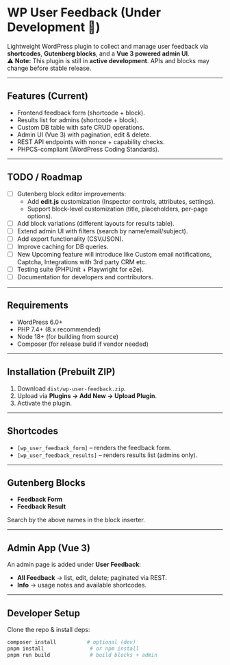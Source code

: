 # WP User Feedback (Under Development 🚧)

Lightweight WordPress plugin to collect and manage user feedback via **shortcodes**, **Gutenberg blocks**, and a **Vue 3 powered admin UI**.  
⚠️ **Note:** This plugin is still in **active development**. APIs and blocks may change before stable release.

---

## Features (Current)

- Frontend feedback form (shortcode + block).
- Results list for admins (shortcode + block).
- Custom DB table with safe CRUD operations.
- Admin UI (Vue 3) with pagination, edit & delete.
- REST API endpoints with nonce + capability checks.
- PHPCS-compliant (WordPress Coding Standards).

---

## TODO / Roadmap

- [ ] Gutenberg block editor improvements:
  - Add **edit.js** customization (Inspector controls, attributes, settings).
  - Support block-level customization (title, placeholders, per-page options).
- [ ] Add block variations (different layouts for results table).
- [ ] Extend admin UI with filters (search by name/email/subject).
- [ ] Add export functionality (CSV/JSON).
- [ ] Improve caching for DB queries.
- [ ] New Upcoming feature will introduce like Custom email notifications, Captcha, Integrations with 3rd party CRM etc.
- [ ] Testing suite (PHPUnit + Playwright for e2e).
- [ ] Documentation for developers and contributors.

---

## Requirements

- WordPress 6.0+
- PHP 7.4+ (8.x recommended)
- Node 18+ (for building from source)
- Composer (for release build if vendor needed)

---

## Installation (Prebuilt ZIP)

1. Download `dist/wp-user-feedback.zip`.
2. Upload via **Plugins → Add New → Upload Plugin**.
3. Activate the plugin.

---

## Shortcodes

- `[wp_user_feedback_form]` – renders the feedback form.
- `[wp_user_feedback_results]` – renders results list (admins only).

---

## Gutenberg Blocks

- **Feedback Form**
- **Feedback Result**

Search by the above names in the block inserter.

---

## Admin App (Vue 3)

An admin page is added under **User Feedback**:

- **All Feedback** → list, edit, delete; paginated via REST.
- **Info** → usage notes and available shortcodes.

---

## Developer Setup

Clone the repo & install deps:

```bash
composer install          # optional (dev)
pnpm install               # or npm install
pnpm run build             # build blocks + admin